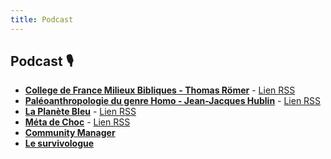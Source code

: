 ```yaml
---
title: Podcast
---
```

## Podcast 🎙️
- __[College de France Milieux Bibliques - Thomas Römer](https://www.college-de-france.fr/chaire/thomas-romer-milieux-bibliques-chaire-statutaire)__ - [Lien RSS](https://podcast.college-de-france.fr/xml2/cdf9-25.xml)
- __[Paléoanthropologie du genre Homo - Jean-Jacques Hublin](https://www.college-de-france.fr/chaire/jean-jacques-hublin-paleoanthropologie-chaire-statutaire)__ - [Lien RSS](https://podcast.college-de-france.fr/xml2/cdf4-78.xml)
- __[La Planète Bleu](https://laplanetebleue.com/)__ - [Lien RSS](https://podcast.radiovostok.ch/laplanetebleue/feed.xml)
- __[Méta de Choc](http://www.metadechoc.fr)__ - [Lien RSS](https://feed.pippa.io/public/shows/5c74448857223e944f75f7b6)
- __[Community Manager](https://lepostegeneral.fr/onair/listen/id/2098/program/43)__
- __[Le survivologue](https://www.survivologue.org/)__

